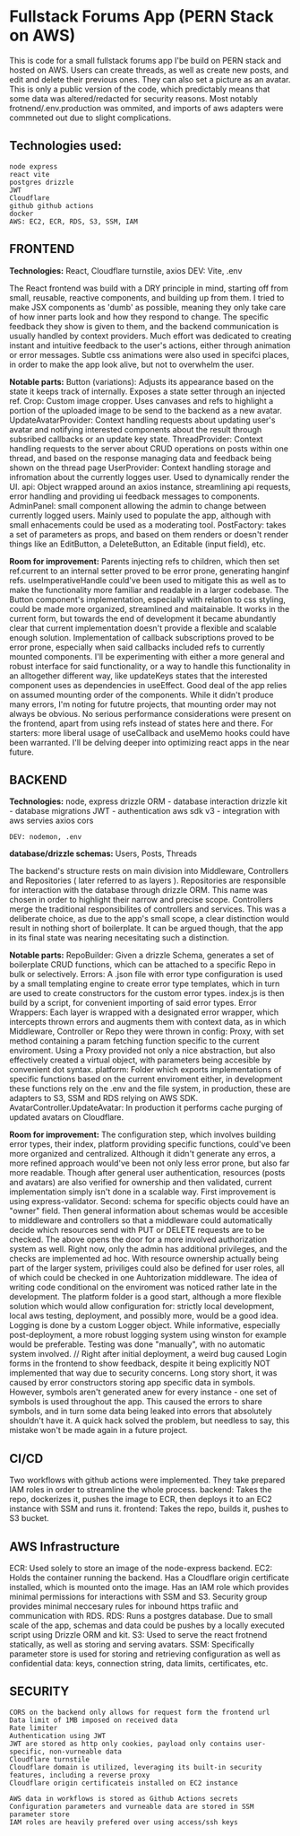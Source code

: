 # Fullstack Forums App (PERN Stack on AWS)

This is code for a small fullstack forums app I'be build on PERN stack and hosted on AWS.
Users can create threads, as well as create new posts, and edit and delete their previous ones. They can also set a picture as an avatar.
This is only a public version of the code, which predictably means that some data was altered/redacted
for security reasons. Most notably frotnend/.env.production was ommited, and imports of aws adapters were
commneted out due to slight complications.

## Technologies used:
    node express
    react vite
    postgres drizzle
    JWT
    Cloudflare
    github github actions
    docker
    AWS: EC2, ECR, RDS, S3, SSM, IAM

## FRONTEND

**Technologies:**
    React, Cloudflare turnstile, axios
    DEV: Vite, .env

The React frontend was build with a DRY principle in mind, starting off from small, reusable, reactive components, and building up from them.
I tried to make JSX components as 'dumb' as possible, meaning they only take care of how inner parts look and how they respond to change.
The specific feedback they show is given to them, and the backend communication is usually handled by context providers.
Much effort was dedicated to creating instant and intuitive feedback to the user's actions, either through animation or error messages.
Subtle css animations were also used in specifci places, in order to make the app look alive, but not to overwhelm the user.

**Notable parts:**
    Button (variations): Adjusts its appearance based on the state it keeps track of internally. Exposes a state setter through an injected ref.
    Crop: Custom image cropper. Uses canvases and refs to highlight a portion of the uploaded image to be send to the backend as a new avatar.
    UpdateAvatarProvider: Context handling requests about updating user's avatar and notifying interested components about the result through subsribed callbacks or an update key state.
    ThreadProvider: Context handling requests to the server about CRUD operations on posts within one thread, and based on the response managing data and feedback being shown on the thread page
    UserProvider:  Context handling storage and infromation about the currently logges user. Used to dynamically render the UI.
    api: Object wrapped around an axios instance, streamlining api requests, error handling and providing ui feedback messages to components.
    AdminPanel: small component allowing the admin to change between currently logged users. Mainly used to populate the app, although with small enhacements could be used as a moderating tool.
    PostFactory: takes a set of parameters as props, and based on them renders or doesn't render things like an EditButton, a DeleteButton, an Editable (input field), etc.

**Room for improvement:**
    Parents injecting refs to children, which then set ref.current to an internal setter proved to be error prone, generating hanginf refs. useImperativeHandle could've been used to mitigate this
    as well as to make the functionality more familiar and readable in a larger codebase.
    The Button component's implementation, especially with relation to css styling, could be made more organized, streamlined and maitainable. It works in the current form,
    but towards the end of development it became abundantly clear that current implementation doesn't provide a flexible and scalable enough solution.
    Implementation of callback subscriptions proved to be error prone, especially when said callbacks included refs to currently mounted components. I'll be experimenting
    with either a more general and robust interface for said functionality, or a way to handle this functionality in an alltogether different way, like updateKeys states
    that the interested component uses as dependencies in useEffect.
    Good deal of the app relies on assumed mounting order of the components. While it didn't produce many errors, I'm noting for fututre projects, that mounting order may not always be
    obvious.
    No serious performance considerations were present on the frontend, apart from using refs instead of states here and there. For starters: more liberal usage of useCallback and useMemo
    hooks could have been warranted. I'll be delving deeper into optimizing react apps in the near future.

## BACKEND

**Technologies:**
    node, express
    drizzle ORM - database interaction
    drizzle kit - database migrations
    JWT - authentication
    aws sdk v3 - integration with aws servies
    axios
    cors

    DEV: nodemon, .env

**database/drizzle schemas:** Users, Posts, Threads

The backend's structure rests on main division into Middleware, Controllers and Repositories ( later referred to as layers ).
Repositories are responsible for interaction with the database through drizzle ORM. This name was chosen in order to highlight their narrow and precise scope.
Controllers merge the traditional responsibilites of controllers and services. This was a deliberate choice, as due to the app's small scope,
a clear distinction would result in nothing short of boilerplate. It can be argued though, that the app in its final state was nearing necesitating such a distinction.

**Notable parts:**
    RepoBuilder: Given a drizzle Schema, generates a set of boilerplate CRUD functions, which can be attached to a specific Repo in bulk or selectively.
    Errors: A .json file with error type configuration is used by a small templating engine to create error type templates, which in turn are used to create constructors for the custom error types.
    index.js is then build by a script, for convenient importing of said error types.
    Error Wrappers: Each layer is wrapped with a designated error wrapper, which intercepts thrown errors and augments them with context data, as in which Middleware, Controller or Repo they were thrown in
    config: Proxy, with set method containing a param fetching function specific to the current enviroment. Using a Proxy provided not only a nice abstraction, but also effectively created a virtual object, with parameters being accesible by convenient dot syntax.
    platform: Folder which exports implementations of specific functions based on the current enviroment either, in development these functions rely on the .env and the file system,
    in production, these are adapters to S3, SSM and RDS relying on AWS SDK.
    AvatarController.UpdateAvatar: In production it performs cache purging of updated avatars on Cloudflare.

**Room for improvement:**
    The configuration step, which involves building error types, their index, platform providing specific functions, could've been more organized and centralized. Although it didn't generate any erros,
    a more refined approach would've been not only less error prone, but also far more readable.
    Though after general user authentication, resources (posts and avatars) are also verified for ownership and then validated, current implementation simply isn't done in a scalable way.
    First improvement is using express-validator. Second: schema for specific objects could have an "owner" field. Then general information about schemas would be accesible to middleware and controllers
    so that a middleware could automatically decide which resources send with PUT or DELETE requests are to be checked.
    The above opens the door for a more involved authorization system as well. Right now, only the admin has additional privileges, and the checks are implemented ad hoc. With resource
    ownership actually being part of the larger system, priviliges could also be defined for user roles, all of which could be checked in one Auhtorization middleware.
    The idea of writing code conditional on the enviroment was noticed rather late in the development. The platform folder is a good start, although a more flexible solution which would allow
    configuration for: strictly local development, local aws testing, deployment, and possibly more, would be a good idea.
    Logging is done by a custom Logger object. While informative, especially post-deployment, a more robust logging system using winston for example would be preferable.
    Testing was done "manually", with no automatic system involved. //
    Right after initial deployment, a weird bug caused Login forms in the frontend to show feedback, despite it being explicitly NOT implemented that way due to security concerns.
    Long story short, it was caused by error constructors storing app specific data in symbols. However, symbols aren't generated anew for every instance - one set of symbols is used throughout the app.
    This caused the errors to share symbols, and in turn some data being leaked into errors that absolutely shouldn't have it. A quick hack solved the problem,
    but needless to say, this mistake won't be made again in a future project.

## CI/CD
Two workflows with github actions were implemented. They take prepared IAM roles in order to streamline the whole process.
backend: Takes the repo, dockerizes it, pushes the image to ECR, then deploys it to an EC2 instance with SSM and runs it.
frontend: Takes the repo, builds it, pushes to S3 bucket.

## AWS Infrastructure

ECR: Used solely to store an image of the node-express backend.
EC2: Holds the container running the backend. Has a Cloudflare origin certificate installed, which is mounted onto the image. Has an IAM role
    which provides minimal permissions for interactions with SSM and S3. Security group provides minimal neccesary rules for inbound https trafiic
    and communication with RDS.
RDS: Runs a postgres database. Due to small scale of the app, schemas and data could be pushes by a locally executed script using Drizzle ORM and kit.
S3:  Used to serve the react frotnend statically, as well as storing and serving avatars.
SSM: Specifically parameter store is used for storing and retrieving configuration as well as confidential data: keys, connection string, data limits, certificates, etc.

## SECURITY
    CORS on the backend only allows for request form the frontend url
    Data limit of 1MB imposed on received data
    Rate limiter
    Authentication using JWT
    JWT are stored as http only cookies, payload only contains user-specific, non-vurneable data
    Cloudflare turnstile
    Cloudflare domain is utilized, leveraging its built-in security features, including a reverse proxy
    Cloudflare origin certificateis installed on EC2 instance

    AWS data in workflows is stored as Github Actions secrets
    Configuration parameters and vurneable data are stored in SSM parameter store
    IAM roles are heavily prefered over using access/ssh keys
